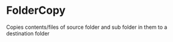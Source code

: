 # FolderCopy
Copies contents/files of source folder and sub folder in them to a destination folder 
